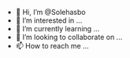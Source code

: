 - 👋 Hi, I’m @Solehasbo
- 👀 I’m interested in ...
- 🌱 I’m currently learning ...
- 💞️ I’m looking to collaborate on ...
- 📫 How to reach me ...

<!---
Solehasbo/Solehasbo is a ✨ special ✨ repository because its `README.md` (this file) appears on your GitHub profile.
You can click the Preview link to take a look at your changes.
--->

